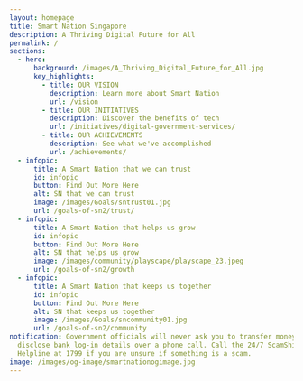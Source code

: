 ```yaml
---
layout: homepage
title: Smart Nation Singapore
description: A Thriving Digital Future for All
permalink: /
sections:
  - hero:
      background: /images/A_Thriving_Digital_Future_for_All.jpg
      key_highlights:
        - title: OUR VISION
          description: Learn more about Smart Nation
          url: /vision
        - title: OUR INITIATIVES
          description: Discover the benefits of tech
          url: /initiatives/digital-government-services/
        - title: OUR ACHIEVEMENTS
          description: See what we've accomplished
          url: /achievements/
  - infopic:
      title: A Smart Nation that we can trust
      id: infopic
      button: Find Out More Here
      alt: SN that we can trust
      image: /images/Goals/sntrust01.jpg
      url: /goals-of-sn2/trust/
  - infopic:
      title: A Smart Nation that helps us grow
      id: infopic
      button: Find Out More Here
      alt: SN that helps us grow
      image: /images/community/playscape/playscape_23.jpeg
      url: /goals-of-sn2/growth
  - infopic:
      title: A Smart Nation that keeps us together
      id: infopic
      button: Find Out More Here
      alt: SN that keeps us together
      image: /images/Goals/sncommunity01.jpg
      url: /goals-of-sn2/community
notification: Government officials will never ask you to transfer money or
  disclose bank log-in details over a phone call. Call the 24/7 ScamShield
  Helpline at 1799 if you are unsure if something is a scam.
image: /images/og-image/smartnationogimage.jpg
---
```

